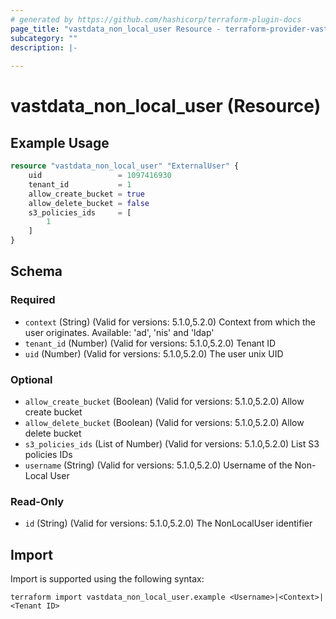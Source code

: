 ```yaml
---
# generated by https://github.com/hashicorp/terraform-plugin-docs
page_title: "vastdata_non_local_user Resource - terraform-provider-vastdata"
subcategory: ""
description: |-
  
---
```


# vastdata_non_local_user (Resource)



## Example Usage

```terraform
resource "vastdata_non_local_user" "ExternalUser" {
    uid                 = 1097416930
    tenant_id           = 1
    allow_create_bucket = true
    allow_delete_bucket = false
    s3_policies_ids     = [
        1
    ]
}
```

<!-- schema generated by tfplugindocs -->
## Schema

### Required

- `context` (String) (Valid for versions: 5.1.0,5.2.0) Context from which the user originates. Available: 'ad', 'nis' and 'ldap'
- `tenant_id` (Number) (Valid for versions: 5.1.0,5.2.0) Tenant ID
- `uid` (Number) (Valid for versions: 5.1.0,5.2.0) The user unix UID

### Optional

- `allow_create_bucket` (Boolean) (Valid for versions: 5.1.0,5.2.0) Allow create bucket
- `allow_delete_bucket` (Boolean) (Valid for versions: 5.1.0,5.2.0) Allow delete bucket
- `s3_policies_ids` (List of Number) (Valid for versions: 5.1.0,5.2.0) List S3 policies IDs
- `username` (String) (Valid for versions: 5.1.0,5.2.0) Username of the Non-Local User

### Read-Only

- `id` (String) (Valid for versions: 5.1.0,5.2.0) The NonLocalUser identifier

## Import

Import is supported using the following syntax:

```shell
terraform import vastdata_non_local_user.example <Username>|<Context>|<Tenant ID>
```
